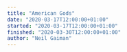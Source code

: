 ```yaml
---
title: "American Gods"
date: "2020-03-17T12:00:00+01:00"
started: "2020-03-17T12:00:00+01:00"
finished: "2020-03-30T12:00:00+01:00"
author: "Neil Gaiman"
---
```

